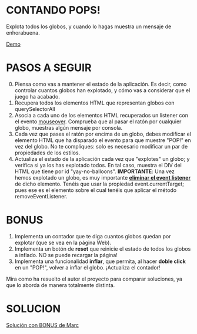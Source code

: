 # CONTANDO POPS!

Explota todos los globos, y cuando lo hagas muestra un mensaje de enhorabuena.

[Demo](https://js-beginners.github.io/balloon-popping-game/)

# PASOS A SEGUIR

0. Piensa como vas a mantener el estado de la aplicación. Es decir, como controlar cuantos globos han explotado, y cómo vas a considerar que el juego ha acabado.
1. Recupera todos los elementos HTML que representan globos con querySelectorAll
2. Asocia a cada uno de los elementos HTML recuperados un listener con el evento [mouseover](https://www.w3schools.com/jsref/tryit.asp?filename=tryjsref_onmouseover_addeventlistener). Comprueba que al pasar el ratón por cualquier globo, muestras algún mensaje por consola.
4. Cada vez que pases el ratón por encima de un globo, debes modificar el elemento HTML que ha disparado el evento para que muestre "POP!" en vez del globo. No te compliques: solo es necesario modificar un par de propiedades de los estilos.
5. Actualiza el estado de la aplicación cada vez que "explotes" un globo; y verifica si ya los has explotado todos. En tal caso, muestra el DIV del HTML que tiene por id "yay-no-balloons".
**IMPORTANTE**: Una vez hemos explotado un globo, es muy importante [**eliminar el event listener**](https://developer.mozilla.org/es/docs/Web/API/EventTarget/removeEventListener) de dicho elemento. Tenéis que usar la propiedad event.currentTarget; pues ese es el elemento sobre el cual tenéis que aplicar el método removeEventListener.

# BONUS
1. Implementa un contador que te diga cuantos globos quedan por explotar (que se vea en la página Web).
2. Implementa un botón de **reset** que reinicie el estado de todos los globos a inflado. NO se puede recargar la página!
3. Implementa una funcionalidad __inflar__, que permita, al hacer **doble click** en un "POP!", volver a inflar el globo. ¡Actualiza el contador! 

Mira como ha resuelto el autor el proyecto para comparar soluciones, ya que lo aborda de manera totalmente distinta.

# SOLUCION

[Solución con BONUS de Marc](https://github.com/mbellydo/balloon-popping-game.git)
